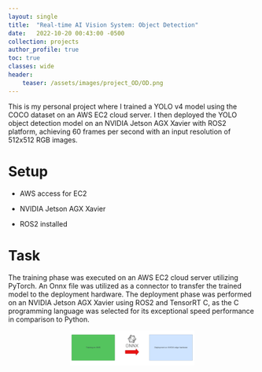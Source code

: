 ```yaml
---
layout: single
title:  "Real-time AI Vision System: Object Detection"
date:   2022-10-20 00:43:00 -0500
collection: projects
author_profile: true
toc: true
classes: wide
header:
    teaser: /assets/images/project_OD/OD.png
---
```


This is my personal project where I trained a YOLO v4 model using the COCO dataset on an AWS EC2 cloud server. I then deployed the YOLO object detection model on an NVIDIA Jetson AGX Xavier with ROS2 platform, achieving 60 frames per second with an input resolution of 512x512 RGB images.

# Setup
- AWS access for EC2 

- NVIDIA Jetson AGX Xavier

- ROS2 installed 

# Task
The training phase was executed on an AWS EC2 cloud server utilizing PyTorch. An Onnx file was utilized as a connector to transfer the trained model to the deployment hardware. The deployment phase was performed on an NVIDIA Jetson AGX Xavier using ROS2 and TensorRT C, as the C programming language was selected for its exceptional speed performance in comparison to Python.

<style>
.center {
  display: block;
  margin-left: auto;
  margin-right: auto;
  min-width: 30%;
  max-width: 50%;
  width: 50vw;
}
</style>
<img class="center" src="/assets/images/project_OD/Task_1.png" alt="The task."> 

